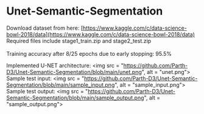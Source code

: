 # Unet-Semantic-Segmentation

Download dataset from here: [https://www.kaggle.com/c/data-science-bowl-2018/data](https://www.kaggle.com/c/data-science-bowl-2018/data)
<br>Required files include stage1_train.zip and stage2_test.zip
<br><br>
Training accuracy after 8/25 epochs due to early stopping: 95.5%

Implemented U-NET architecture:
<img src = "https://github.com/Parth-D3/Unet-Semantic-Segmentation/blob/main/unet.png", alt = "unet.png">
Sample test input:
<img src = "https://github.com/Parth-D3/Unet-Semantic-Segmentation/blob/main/sample_input.png", alt = "sample_input.png">
Sample test output:
<img src = "https://github.com/Parth-D3/Unet-Semantic-Segmentation/blob/main/sample_output.png", alt = "sample_output.png">


